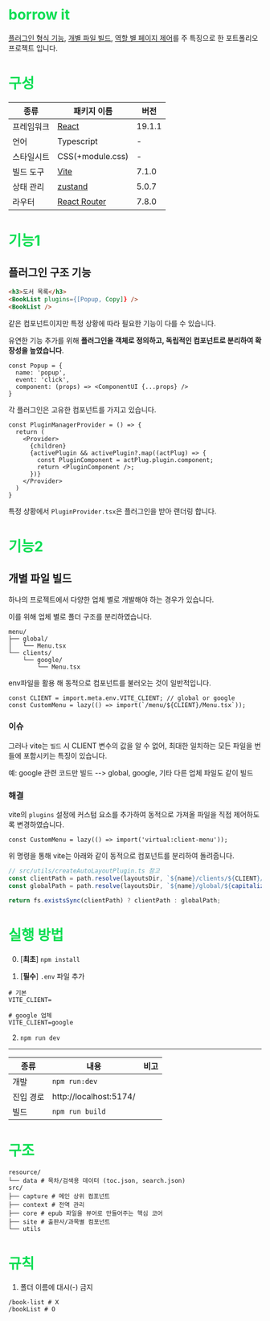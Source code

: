 # borrow it

[플러그인 형식 기능](#기능1), [개별 파일 빌드](#기능2), [역할 별 페이지 제어](#3)를 주 특징으로 한 포트폴리오 프로젝트 입니다.

# 구성

| 종류 | 패키지 이름 | 버전 |
| --- | --- | --- |
| 프레임워크 | [React](https://react.dev/) | 19.1.1 |
| 언어 | Typescript | - |
| 스타일시트 | CSS(+module.css) | - |
| 빌드 도구 | [Vite](https://vitejs.dev/) | 7.1.0 |
| 상태 관리 | [zustand](hhttps://zustand-demo.pmnd.rs/) | 5.0.7 |
| 라우터 | [React Router](https://reactrouter.com/en/main) | 7.8.0 |

# 기능1

## 플러그인 구조 기능

``` html
<h3>도서 목록</h3>
<BookList plugins={[Popup, Copy]} />
<BookList />
```

같은 컴포넌트이지만 특정 상황에 따라 필요한 기능이 다를 수 있습니다.

유연한 기능 추가를 위해 **플러그인을 객체로 정의하고, 독립적인 컴포넌트로 분리하여 확장성을 높였습니다**.

``` tsx
const Popup = {
  name: 'popup',
  event: 'click',
  component: (props) => <ComponentUI {...props} />
}
```

각 플러그인은 고유한 컴포넌트를 가지고 있습니다.

``` tsx
const PluginManagerProvider = () => {
  return (
    <Provider>
      {children}
      {activePlugin && activePlugin?.map((actPlug) => {
        const PluginComponent = actPlug.plugin.component;
        return <PluginComponent />;
      })}
    </Provider>
  )
}
```

특정 상황에서 `PluginProvider.tsx`은 플러그인을 받아 랜더링 합니다.

# 기능2

## 개별 파일 빌드

하나의 프로젝트에서 다양한 업체 별로 개발해야 하는 경우가 있습니다.

이를 위해 업체 별로 폴더 구조를 분리하였습니다.

```
menu/
├── global/
│   └── Menu.tsx
└── clients/
    └── google/
        └── Menu.tsx
```

env파일을 활용 해 동적으로 컴포넌트를 불러오는 것이 일반적입니다.

``` tsx
const CLIENT = import.meta.env.VITE_CLIENT; // global or google
const CustomMenu = lazy(() => import(`/menu/${CLIENT}/Menu.tsx`));
```

### 이슈

그러나 vite는 `빌드` 시 CLIENT 변수의 값을 알 수 없어, 최대한 일치하는 모든 파일을 번들에 포함시키는 특징이 있습니다.

예: google 관련 코드만 빌드 --> global, google, 기타 다른 업체 파일도 같이 빌드

### 해결

vite의 `plugins` 설정에 커스텀 요소를 추가하여 동적으로 가져올 파일을 직접 제어하도록 변경하였습니다.

``` tsx
const CustomMenu = lazy(() => import('virtual:client-menu'));
```

위 명령을 통해 vite는 아래와 같이 동적으로 컴포넌트를 분리하여 돌려줍니다.

``` ts
// src/utils/createAutoLayoutPlugin.ts 참고
const clientPath = path.resolve(layoutsDir, `${name}/clients/${CLIENT}/${capitalize(name)}.tsx`);
const globalPath = path.resolve(layoutsDir, `${name}/global/${capitalize(name)}.tsx`);

return fs.existsSync(clientPath) ? clientPath : globalPath;
```

# 실행 방법

0. [**최초**] `npm install`

1. [**필수**] `.env` 파일 추가

```
# 기본
VITE_CLIENT=

# google 업체
VITE_CLIENT=google
```

2. `npm run dev`

---

| 종류 | 내용 | 비고 |
| -- | -- | -- |
| 개발 | `npm run:dev` | |
| 진입 경로 | http://localhost:5174/ |
| 빌드 | `npm run build` |

# 구조

```
resource/
└── data # 목차/검색용 데이터 (toc.json, search.json)
src/
├── capture # 메인 상위 컴포넌트
├── context # 전역 관리
├── core # epub 파일을 뷰어로 만들어주는 핵심 코어
├── site # 출판사/과목별 컴포넌트
└── utils
```

# 규칙

1. 폴더 이름에 대시(-) 금지

```
/book-list # X
/bookList # O
```


<style>
  h1 {color: #09de53}
</style>